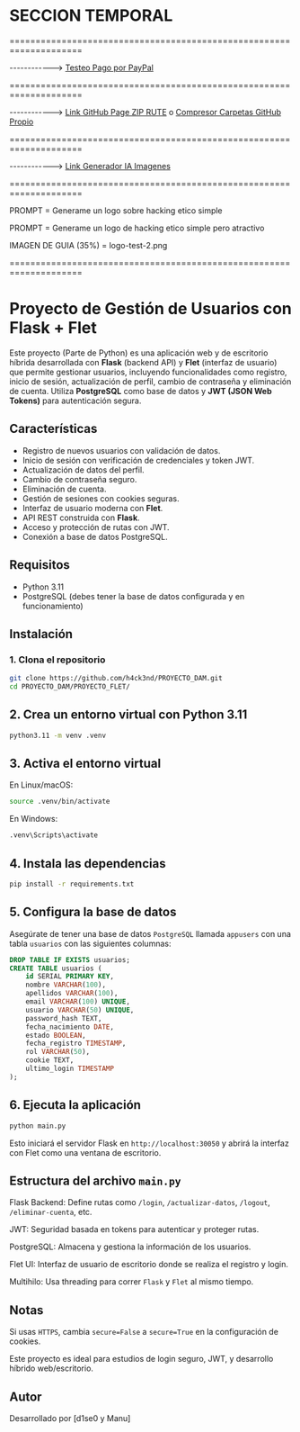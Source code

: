 # SECCION TEMPORAL
====================================================================

------------> [Testeo Pago por PayPal](https://developer.paypal.com/dashboard/accounts/edit/4833772595041315099?accountName=sb-i7i4e40213015@personal.example.com)

====================================================================

------------> [Link GitHub Page ZIP RUTE](https://download-directory.github.io/) o [Compresor Carpetas GitHub Propio](https://h4ck3nd.github.io/COMPRESOR_CARPETAS_GITHUB/)

====================================================================

------------> [Link Generador IA Imagenes](https://raphael.app/es)

====================================================================

PROMPT = Generame un logo sobre hacking etico simple

PROMPT = Generame un logo de hacking etico simple pero atractivo

IMAGEN DE GUIA (35%) = logo-test-2.png

====================================================================


# Proyecto de Gestión de Usuarios con Flask + Flet

Este proyecto (Parte de Python) es una aplicación web y de escritorio híbrida desarrollada con **Flask** (backend API) y **Flet** (interfaz de usuario) que permite gestionar usuarios, incluyendo funcionalidades como registro, inicio de sesión, actualización de perfil, cambio de contraseña y eliminación de cuenta. Utiliza **PostgreSQL** como base de datos y **JWT (JSON Web Tokens)** para autenticación segura.

## Características

- Registro de nuevos usuarios con validación de datos.
- Inicio de sesión con verificación de credenciales y token JWT.
- Actualización de datos del perfil.
- Cambio de contraseña seguro.
- Eliminación de cuenta.
- Gestión de sesiones con cookies seguras.
- Interfaz de usuario moderna con **Flet**.
- API REST construida con **Flask**.
- Acceso y protección de rutas con JWT.
- Conexión a base de datos PostgreSQL.

## Requisitos

- Python 3.11
- PostgreSQL (debes tener la base de datos configurada y en funcionamiento)

## Instalación

### 1. Clona el repositorio

```bash
git clone https://github.com/h4ck3nd/PROYECTO_DAM.git
cd PROYECTO_DAM/PROYECTO_FLET/
```

## 2. Crea un entorno virtual con Python 3.11

```bash
python3.11 -m venv .venv
```

## 3. Activa el entorno virtual

En Linux/macOS:

```bash
source .venv/bin/activate
```

En Windows:

```bash
.venv\Scripts\activate
```

## 4. Instala las dependencias

```bash
pip install -r requirements.txt
```

## 5. Configura la base de datos

Asegúrate de tener una base de datos `PostgreSQL` llamada `appusers` con una tabla `usuarios` con las siguientes columnas:

```sql
DROP TABLE IF EXISTS usuarios;
CREATE TABLE usuarios (
    id SERIAL PRIMARY KEY,
    nombre VARCHAR(100),
    apellidos VARCHAR(100),
    email VARCHAR(100) UNIQUE,
    usuario VARCHAR(50) UNIQUE,
    password_hash TEXT,
    fecha_nacimiento DATE,
    estado BOOLEAN,
    fecha_registro TIMESTAMP,
    rol VARCHAR(50),
    cookie TEXT,
    ultimo_login TIMESTAMP
);
```

## 6. Ejecuta la aplicación

```bash
python main.py
```

Esto iniciará el servidor Flask en `http://localhost:30050` y abrirá la interfaz con Flet como una ventana de escritorio.

## Estructura del archivo `main.py`

Flask Backend: Define rutas como `/login`, `/actualizar-datos`, `/logout`, `/eliminar-cuenta`, etc.

JWT: Seguridad basada en tokens para autenticar y proteger rutas.

PostgreSQL: Almacena y gestiona la información de los usuarios.

Flet UI: Interfaz de usuario de escritorio donde se realiza el registro y login.

Multihilo: Usa threading para correr `Flask` y `Flet` al mismo tiempo.

## Notas

Si usas `HTTPS`, cambia `secure=False` a `secure=True` en la configuración de cookies.

Este proyecto es ideal para estudios de login seguro, JWT, y desarrollo híbrido web/escritorio.

## Autor

Desarrollado por [d1se0 y Manu]
